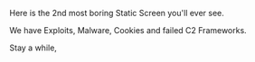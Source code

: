 Here is the 2nd most boring Static Screen you'll ever see.

We have Exploits, Malware, Cookies and failed C2 Frameworks.

Stay a while,
